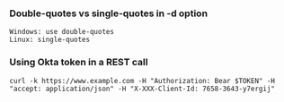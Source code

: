 ### Double-quotes vs single-quotes in -d option
    Windows: use double-quotes
    Linux: single-quotes
  
### Using Okta token in a REST call
    curl -k https://www.example.com -H "Authorization: Bear $TOKEN" -H "accept: application/json" -H "X-XXX-Client-Id: 7658-3643-y7ergij"

